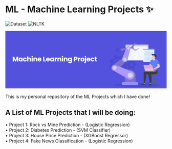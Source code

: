# ML - Machine Learning Projects ✨

![Dataset](https://img.shields.io/badge/Dataset-Kaggle-blue.svg) ![NLTK](https://img.shields.io/badge/Library-sklearn-orange.svg)

![ML](/banner_img.png)


This is my personal repository of the ML Projects which I have done!

## A List of ML Projects that I will be doing:

• Project 1: Rock vs Mine Prediction - (Logistic Regression)<br>
• Project 2: Diabetes Prediction - (SVM Classifier)<br>
• Project 3: House Price Prediction - (XGBoost Regressor)<br>
• Project 4: Fake News Classification - (Logistic Regression)

